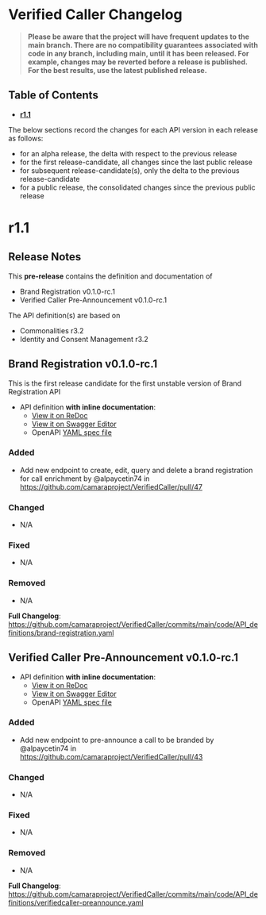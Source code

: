 # Verified Caller Changelog
> **Please be aware that the project will have frequent updates to the main branch. There are no compatibility guarantees associated with code in any branch, including main, until it has been released. For example, changes may be reverted before a release is published.
For the best results, use the latest published release.**

## Table of Contents
- **[r1.1](#r11)**

The below sections record the changes for each API version in each release as follows:

* for an alpha release, the delta with respect to the previous release
* for the first release-candidate, all changes since the last public release
* for subsequent release-candidate(s), only the delta to the previous release-candidate
* for a public release, the consolidated changes since the previous public release

# r1.1
## Release Notes

This **pre-release** contains the definition and documentation of
* Brand Registration v0.1.0-rc.1
* Verified Caller Pre-Announcement v0.1.0-rc.1

The API definition(s) are based on
* Commonalities r3.2
* Identity and Consent Management r3.2

## Brand Registration v0.1.0-rc.1
This is the first release candidate for the first unstable version of Brand Registration API

- API definition **with inline documentation**:
  - [View it on ReDoc](https://redocly.github.io/redoc/?url=https://raw.githubusercontent.com/camaraproject/VerifiedCaller/r1.1/code/API_definitions/brand-registration.yaml&nocors)
  - [View it on Swagger Editor](https://camaraproject.github.io/swagger-ui/?url=https://raw.githubusercontent.com/camaraproject/VerifiedCaller/r1.1/code/API_definitions/brand-registration.yaml)
  - OpenAPI [YAML spec file](https://github.com/camaraproject/VerifiedCaller/blob/r1.1/code/API_definitions/brand-registration.yaml)

### Added
* Add new endpoint to create, edit, query and delete a brand registration for call enrichment by @alpaycetin74 in https://github.com/camaraproject/VerifiedCaller/pull/47

### Changed
* N/A

### Fixed
* N/A

### Removed
* N/A

**Full Changelog**: https://github.com/camaraproject/VerifiedCaller/commits/main/code/API_definitions/brand-registration.yaml


## Verified Caller Pre-Announcement v0.1.0-rc.1

- API definition **with inline documentation**:
  - [View it on ReDoc](https://redocly.github.io/redoc/?url=https://raw.githubusercontent.com/camaraproject/VerifiedCaller/r1.1/code/API_definitions/verifiedcaller-preannounce.yaml&nocors)
  - [View it on Swagger Editor](https://camaraproject.github.io/swagger-ui/?url=https://raw.githubusercontent.com/camaraproject/VerifiedCaller/r1.1/code/API_definitions/verifiedcaller-preannounce.yaml)
  - OpenAPI [YAML spec file](https://github.com/camaraproject/VerifiedCaller/blob/r1.1/code/API_definitions/verifiedcaller-preannounce.yaml)

### Added
* Add new endpoint to pre-announce a call to be branded by @alpaycetin74 in https://github.com/camaraproject/VerifiedCaller/pull/43

### Changed
* N/A

### Fixed
* N/A

### Removed
* N/A

**Full Changelog**: https://github.com/camaraproject/VerifiedCaller/commits/main/code/API_definitions/verifiedcaller-preannounce.yaml
